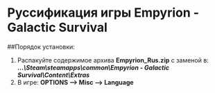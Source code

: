 # Руссификация игры Empyrion - Galactic Survival
##Порядок установки:
1.  Распакуйте содержимое архива **Empyrion_Rus.zip** с заменой в: </br>
**_...\Steam\steamapps\common\Empyrion - Galactic Survival\Content\Extras_**
2.  В игре: **OPTIONS —> Misc —> Language**

